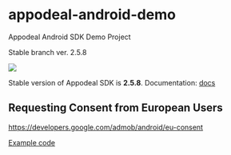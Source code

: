 # appodeal-android-demo
Appodeal Android SDK Demo Project

Stable branch ver. 2.5.8

[![](https://img.shields.io/badge/docs-Stable-green.svg?style=flat-square)](https://wiki.appodeal.com/en/android/2-5-8-android-sdk-integration-guide)

Stable version of Appodeal SDK is **2.5.8**.
Documentation: [docs](https://wiki.appodeal.com/en/android/2-5-8-android-sdk-integration-guide)

## Requesting Consent from European Users
https://developers.google.com/admob/android/eu-consent

[Example code](https://github.com/appodeal/appodeal-android-demo/blob/master/app/src/main/java/com/appodeal/test/SplashActivity.java)
